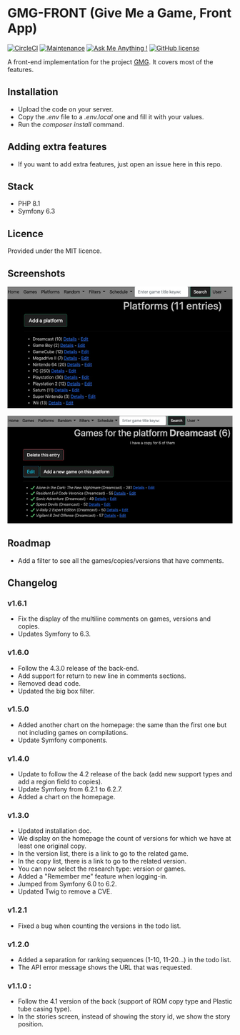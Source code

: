# GMG-FRONT (Give Me a Game, Front App)
[![CircleCI](https://circleci.com/gh/ecourtial/gmg-front/tree/master.svg?style=svg)](https://circleci.com/gh/ecourtial/gmg-front/tree/master) [![Maintenance](https://img.shields.io/badge/Maintained%3F-yes-green.svg)](https://GitHub.com/ecourtial/gmg-front/graphs/commit-activity) [![Ask Me Anything !](https://img.shields.io/badge/Ask%20me-anything-1abc9c.svg)](https://GitHub.com/ecourtial/gmg-front) [![GitHub license](https://img.shields.io/github/license/Naereen/StrapDown.js.svg)](https://github.com/ecourtial/gmg/blob/master/LICENSE)

A front-end implementation for the project [GMG](https://github.com/ecourtial/gmg). It covers most of the features.

## Installation
* Upload the code on your server.
* Copy the _.env_ file to a _.env.local_ one and fill it with your values.
* Run the _composer install_ command.

## Adding extra features
* If you want to add extra features, just open an issue here in this repo.

## Stack
* PHP 8.1
* Symfony 6.3

## Licence
Provided under the MIT licence.

## Screenshots

![Platform list](docs/platforms.jpg "Platform list")

![Version list](docs/versions.jpg "Version list")

## Roadmap
* Add a filter to see all the games/copies/versions that have comments.

## Changelog

### v1.6.1
* Fix the display of the multiline comments on games, versions and copies.
* Updates Symfony to 6.3.

### v1.6.0
* Follow the 4.3.0 release of the back-end.
* Add support for return to new line in comments sections.
* Removed dead code.
* Updated the big box filter.

### v1.5.0
* Added another chart on the homepage: the same than the first one but not including games on compilations.
* Update Symfony components.

### v1.4.0
* Update to follow the 4.2 release of the back (add new support types and add a region field to copies).
* Update Symfony from 6.2.1 to 6.2.7.
* Added a chart on the homepage.

### v1.3.0
* Updated installation doc.
* We display on the homepage the count of versions for which we have at least one original copy.
* In the version list, there is a link to go to the related game.
* In the copy list, there is a link to go to the related version.
* You can now select the research type: version or games.
* Added a "Remember me" feature when logging-in.
* Jumped from Symfony 6.0 to 6.2.
* Updated Twig to remove a CVE.

### v1.2.1
* Fixed a bug when counting the versions in the todo list.

### v1.2.0
* Added a separation for ranking sequences (1-10, 11-20...) in the todo list.
* The API error message shows the URL that was requested.

### v1.1.0 : 
* Follow the 4.1 version of the back (support of ROM copy type and Plastic tube casing type).
* In the stories screen, instead of showing the story id, we show the story position.
